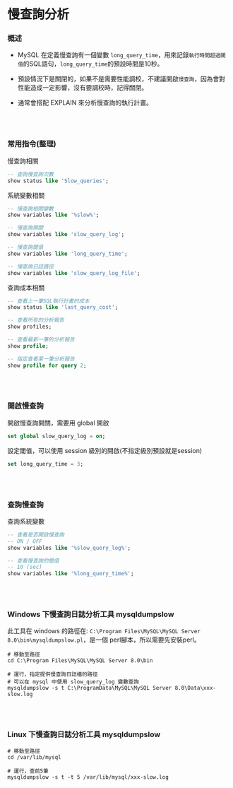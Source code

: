 # 慢查詢分析

### 概述
* MySQL 在定義慢查詢有一個變數 `long_query_time`，用來記錄`執行時間超過閾值`的SQL語句，`long_query_time`的預設時間是10秒。

* 預設情況下是關閉的，如果不是需要性能調校，不建議開啟`慢查詢`，因為會對性能造成一定影響，沒有要調校時，記得關閉。

* 通常會搭配 EXPLAIN 來分析慢查詢的執行計畫。

<br/>

<br/>

### 常用指令(整理)

慢查詢相關
```sql
-- 查詢慢查詢次數
show status like 'Slow_queries';
```

系統變數相關
```sql
-- 慢查詢相關變數
show variables like '%slow%';

-- 慢查詢開關
show variables like 'slow_query_log';

-- 慢查詢閾值
show variables like 'long_query_time';

-- 慢查詢日誌路徑
show variables like 'slow_query_log_file';
```


查詢成本相關
```sql
-- 查看上一筆SQL執行計畫的成本
show status like 'last_query_cost';

-- 查看所有的分析報告
show profiles;

-- 查看最新一筆的分析報告
show profile;

-- 指定查看某一筆分析報告
show profile for query 2;
```

<br/>

<br/>

### 開啟慢查詢
開啟慢查詢開關，需要用 global 開啟
```sql
set global slow_query_log = on;
```

設定閾值，可以使用 session 級別的開啟(不指定級別預設就是session)
```sql
set long_query_time = 3;
```

<br/>

<br/>

### 查詢慢查詢


查詢系統變數
```sql
-- 查看是否開啟慢查詢
-- ON / OFF
show variables like '%slow_query_log%';

-- 查看慢查詢的閾值
-- 10 (sec)
show variables like '%long_query_time%';

```

<br/>

<br/>

### Windows 下慢查詢日誌分析工具 mysqldumpslow

此工具在 windows 的路徑在: `C:\Program Files\MySQL\MySQL Server 8.0\bin\mysqldumpslow.pl`，是一個 perl腳本，所以需要先安裝perl。

```shell
# 移動至路徑
cd C:\Program Files\MySQL\MySQL Server 8.0\bin

# 運行，指定提供慢查詢日誌檔的路徑
# 可以在 mysql 中使用 slow_query_log 變數查詢
mysqldumpslow -s t C:\ProgramData\MySQL\MySQL Server 8.0\Data\xxx-slow.log
```

<br/>

<br/>

### Linux 下慢查詢日誌分析工具 mysqldumpslow

```shell
# 移動至路徑
cd /var/lib/mysql

# 運行，查前5筆
mysqldumpslow -s t -t 5 /var/lib/mysql/xxx-slow.log
```